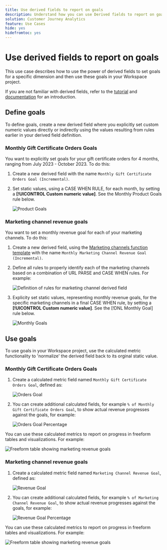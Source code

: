 ```yaml
---
title: Use derived fields to report on goals
description: Understand how you can use Derived fields to report on goals (target) in your Workspace projects.
solution: Customer Journey Analytics
feature: Use Cases
hide: yes
hidefromtoc: yes
---
```


# Use derived fields to report on goals

This use case describes how to use the power of derived fields to set goals for a specific dimension and then use these goals in your Workspace project.

If you are not familiar with derived fields, refer to the [tutorial](https://experienceleague.adobe.com/docs/customer-journey-analytics-learn/tutorials/data-views/derived-fields-in-cja.html?lang=en) and [documentation](targets-using-derived-fields.md) for an introduction.


## Define goals

To define goals, create a new derived field where you explicitly set custom numeric values directly or indirectly using the values resulting from rules earlier in your derived field definition.


### Monthly Gift Certificate Orders Goals

You want to explicitly set goals for your gift certificate orders for 4 months, ranging from July 2023 - October 2023. To do this:

1. Create a new derived field with the name `Monthly Gift Certificate Orders Goal (Incremental)`.

1. Set static values, using a CASE WHEN RULE, for each month, by setting a **[!UICONTROL Custom numeric value]**. See the Monthly Product Goals rule below.

    ![Product Goals](assets/goals-derived-field-product-goals-1.png)


### Marketing channel revenue goals

You want to set a monthly revenue goal for each of your marketing channels. To do this:

1. Create a new derived field, using the [Marketing channels function template](/help/data-views/derived-fields/derived-fields.md#marketing-channels) with the name `Monthly Marketing Channel Revenue Goal (Incremental)`.

1. Define all rules to properly identify each of the marketing channels based on a combination of URL PARSE and CASE WHEN rules. For example:

    ![Definition of rules for marketing channel derived field](assets/goals-derived-field-marketing-channel-1.png)

1. Explicity set static values, representing monthly revenue goals, for the specific marketing channels in a final CASE WHEN rule, by setting a **[!UICONTROL Custom numeric value]**. See the [!DNL Monthly Goal] rule below.

    ![Monthly Goals](assets/goals-derived-field-marketing-channel-2.png)



## Use goals

To use goals in your Workspace project, use the calculated metric functionality to 'normalize' the derived field back to its orginal static value.

### Monthly Gift Certificate Orders Goals

1. Create a calculated metric field named `Monthly Gift Certificate Orders Goal`, defined as:

    ![Orders Goal](assets/calculated-metric-ordersgoals.png)

1. You can create additional calculated fields, for example `% of Monthly Gift Certificate Orders Goal`, to show actual revenue progresses against the goals, for example:

    ![Orders Goal Percentage](assets/calculated-metric-ordersgoalspercent.png)

You can use these calculated metrics to report on progress in freeform tables and visualizations. For example:

![Freeform table showing marketing revenue goals](assets/freeform-table-product-order-goals.png)


### Marketing channel revenue goals

1. Create a calculated metric field named `Marketing Channel Revenue Goal`, defined as:

    ![Revenue Goal](assets/calculated-metric-revenuegoals.png)

1. You can create additional calculated fields, for example `% of Marketing Channel Revenue Goal`, to show actual revenue progresses against the goals, for example:

    ![Revenue Goal Percentage](assets/calculated-metric-revenuegoalspercent.png)

You can use these calculated metrics to report on progress in freeform tables and visualizations. For example:

![Freeform table showing marketing revenue goals](assets/freeform-table-marketing-channel-revenue-goals.png)
